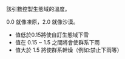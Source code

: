 該引數控製生態域的溫度。

0.0 就像凍原，2.0 就像沙漠。

* 值低於0.15將使自訂生態域下雪
* 值在 0.15 ~ 1.5 之間將會使群系下雨
* 值大於 1.5 將使群系幹燥（例如:禁止下雨等）